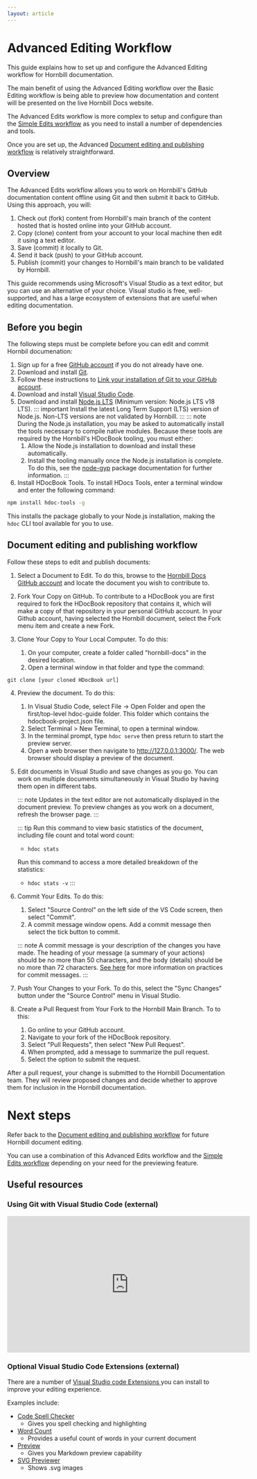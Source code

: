 ```yaml
---
layout: article
---
```

# Advanced Editing Workflow
This guide explains how to set up and configure the Advanced Editing workflow for Hornbill documentation. 

The main benefit of using the Advanced Editing workflow over the Basic Editing workflow is being able to preview how documentation and content will be presented on the live Hornbill Docs website.

The Advanced Edits workflow is more complex to setup and configure than the [Simple Edits workflow](/_books/hdoc-guide/hdocbook/sinple-edits) as you need to install a number of dependencies and tools. 

Once you are set up, the Advanced [Document editing and publishing workflow](/_books/hdoc-guide/hdocbook/complex-edits/Document-editing-and-publishing-workflow) is relatively straightforward.

## Overview
The Advanced Edits workflow allows you to work on Hornbill's GitHub documentation content offline using Git and then submit it back to GitHub. Using this approach, you will:

1. Check out (fork) content from Hornbill's main branch of the content hosted that is hosted online into your GitHub account.
2. Copy (clone) content from your account to your local machine then edit it using a text editor.
3. Save (commit) it locally to Git.
4. Send it back (push) to your GitHub account.
5. Publish (commit) your changes to Hornbill's main branch to be validated by Hornbill. 

This guide recommends using Microsoft's Visual Studio as a text editor, but you can use an alternative of your choice. Visual studio is free, well-supported, and has a large ecosystem of extensions that are useful when editing documentation.

## Before you begin
The following steps must be complete before you can edit and commit Hornbil documenation:
1. Sign up for a free [GitHub account](https://github.com/signup) if you do not already have one.
2. Download and install [Git](https://git-scm.com/book/en/v2/Getting-Started-Installing-Git). 
3. Follow these instructions to [Link your installation of Git to your GitHub account](https://docs.github.com/en/get-started/quickstart/set-up-git).
4. Download and install [Visual Studio Code](https://code.visualstudio.com/). 
5. Download and install [Node.js LTS](https://nodejs.org/en/) (Minimum version: Node.js LTS v18 LTS).
 ::: important
  Install the latest Long Term Support (LTS) version of Node.js. Non-LTS versions are not validated by Hornbill.
  ::: 
  ::: note
  During the Node.js installation, you may be asked to automatically install the tools necessary to compile native modules. Because these tools are required by the Hornbill's HDocBook tooling, you must either:
   1. Allow the Node.js installation to download and install these automatically.
   2. Install the tooling manually once the Node.js installation is complete. To do this, see the [node-gyp](https://www.npmjs.com/package/node-gyp)  package documentation for further information.
   :::
6.  Install HDocBook Tools. To install HDocs Tools, enter a terminal window and enter the following command: 
```bash
npm install hdoc-tools -g
```
This installs the package globally to your Node.js installation, making the `hdoc` CLI tool available for you to use. 

## Document editing and publishing workflow
Follow these steps to edit and publish documents:

1. Select a Document to Edit. To do this, browse to the [Hornbill Docs GitHub account](https://github.com/Hornbill-Docs) and locate the document you wish to contribute to. 

2. Fork Your Copy on GitHub. To contribute to a HDocBook you are first required to fork the HDocBook repository that contains it, which will make a copy of that repository in your personal GitHub account. In your Github account, having selected the Hornbill document, select the Fork menu item and create a new Fork.

3. Clone Your Copy to Your Local Computer. To do this:
    1. On your computer, create a folder called "hornbill-docs" in the desired location.
    2. Open a terminal window in that folder and type the command:

  `git clone [your cloned HDocBook url]`

4. Preview the document. To do this:
    1. In Visual Studio Code, select File -> Open Folder and open the first/top-level hdoc-guide folder. This folder which contains the hdocbook-project.json file. 
    2. Select Terminal > New Terminal, to open a terminal window. 
    3. In the terminal prompt, type `hdoc serve` then press return to start the preview server. 
    4. Open a web browser then navigate to http://127.0.0.1:3000/. The web browser should display a preview of the document.

5. Edit documents in Visual Studio and save changes as you go. You can work on multiple documents simultaneously in Visual Studio by having them open in different tabs. 

    ::: note
    Updates in the text editor are not automatically displayed in the document preview. To preview changes as you work on a document, refresh the browser page.
    :::

    ::: tip
    Run this command to view basic statistics of the document, including file count and total word count:
    - `hdoc stats`

    Run this command to access a more detailed breakdown of the statistics:
    - `hdoc stats -v`
    :::

6. Commit Your Edits. To do this:
    1. Select "Source Control" on the left side of the VS Code screen, then select "Commit". 
    2. A commit message window opens. Add a commit message then select the tick button to commit.

    ::: note
    A commit message is your description of the changes you have made. The heading of your message (a summary of your actions) should be no more than 50 characters, and the body (details) should be no more than 72 characters. [See here](https://www.freecodecamp.org/news/how-to-write-better-git-commit-messages/) for more information on practices for commit messages. 
    :::

6. Push Your Changes to your Fork. To do this, select the "Sync Changes" button under the "Source Control" menu in Visual Studio.

7. Create a Pull Request from Your Fork to the Hornbill Main Branch. To to this:
    1. Go online to your GitHub account. 
    2. Navigate to your fork of the HDocBook repository. 
    3. Select "Pull Requests", then select "New Pull Request". 
    4. When prompted, add a message to summarize the pull request.
    5. Select the option to submit the request.

After a pull request, your change is submitted to the Hornbill Documentation team. They will review proposed changes and decide whether to approve them for inclusion in the Hornbill documentation.

# Next steps

Refer back to the [Document editing and publishing workflow](/_books/hdoc-guide/hdocbook/complex-edits/Document-editing-and-publishing-workflow) for future Hornbill document editing.

You can use a combination of this Advanced Edits workflow and the [Simple Edits workflow](/_books/hdoc-guide/hdocbook/sinple-edits) depending on your need for the previewing feature.

## Useful resources

### Using Git with Visual Studio Code (external)
<iframe width="560" height="315" src="https://www.youtube.com/embed/i_23KUAEtUM" title="Using Git with Visual Studio Code (Official Beginner Tutorial)" frameborder="0" allow="accelerometer; autoplay; clipboard-write; encrypted-media; gyroscope; picture-in-picture" allowfullscreen></iframe>


### Optional Visual Studio Code Extensions (external)

There are a number of [Visual Studio code Extensions ](https://code.visualstudio.com/learn/get-started/extensions) you can install to improve your editing experience.

Examples include:

* [Code Spell Checker](https://marketplace.visualstudio.com/items?itemName=streetsidesoftware.code-spell-checker) 
  * Gives you spell checking and highlighting
* [Word Count](https://marketplace.visualstudio.com/items?itemName=ms-vscode.wordcount) 
  * Provides a useful count of words in your current document
* [Preview](https://marketplace.visualstudio.com/items?itemName=searKing.preview-vscode) 
  * Gives you Markdown preview capability
* [SVG Previewer](https://marketplace.visualstudio.com/items?itemName=vitaliymaz.vscode-svg-previewer)
  * Shows .svg images